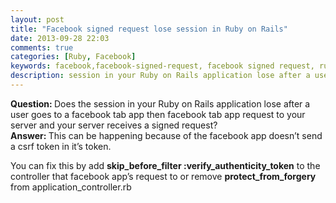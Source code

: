 ```yaml
---
layout: post
title: "Facebook signed request lose session in Ruby on Rails"
date: 2013-09-28 22:03
comments: true
categories: [Ruby, Facebook]
keywords: facebook,facebook-signed-request, facebook signed request, ruby,ruby on rails,rails,facebook signed request lose session in ruby on rails
description: session in your Ruby on Rails application lose after a user goes to a facebook tab app then facebook tab app request to your server and your server receives a signed request
---
```


<!-- **Content start here** -->
<p>
  <strong>Question: </strong> Does the session in your Ruby on Rails application lose after a user goes to a facebook tab app then facebook tab app request to your server and your server receives a signed request?<br/>
  <strong>Answer: </strong> This can be happening because of the facebook app doesn’t send a csrf token in it’s token.
</p>
<p>
  You can fix this by add <strong>skip_before_filter :verify_authenticity_token</strong> to the controller that facebook app’s request to or remove <strong>protect_from_forgery</strong> from application_controller.rb
</p>